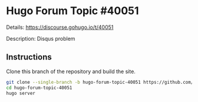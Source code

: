 # Hugo Forum Topic #40051

Details: <https://discourse.gohugo.io/t/40051>

Description: Disqus problem

## Instructions

Clone this branch of the repository and build the site.

```bash
git clone --single-branch -b hugo-forum-topic-40051 https://github.com/jmooring/hugo-testing hugo-forum-topic-40051
cd hugo-forum-topic-40051
hugo server
```
